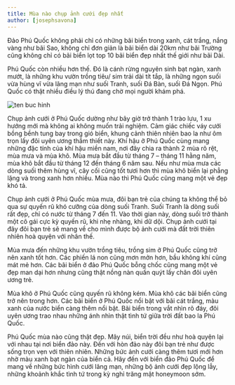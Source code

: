 ```yaml
---
title: Mùa nào chụp ảnh cưới đẹp nhất
author: [josephsavona]
---
```


Đảo Phú Quốc không phải chỉ có những bãi biển trong xanh, cát trắng, nắng vàng như bãi Sao, không chỉ đơn giản là bãi biển dài 20km như bãi Trường cũng không chỉ có bãi biển lọt top 10 bãi biển đẹp nhất thế giới như bãi Dài. 

Phú Quốc còn nhiều hơn thế. Đó là cánh rừng nguyên sinh bạt ngàn, xanh mướt, là những khu vườn trồng tiêu/ sim trải dài tít tắp, là những ngọn suối vừa hùng vĩ vừa lãng mạn như suối Tranh, suối Đá Bàn, suối Đá Ngọn. Phú Quốc có thật nhiều điều lý thú đang chờ mọi người khám phá.

![ten buc hinh](https://dangkhoastudio.com/data/mckfinder/admin/images/anh%20cuoi%20phu%20quoc.jpg "ten buc hinh")

Chụp ảnh cưới ở Phú Quốc dường như bây giờ trở thành 1 trào lưu, 1 xu hướng mới mà không ai không muốn trải nghiệm. Cảm giác chiếc váy cưới bồng bềnh tung bay trong gió biển, khung cảnh thiên nhiên bao la như ôm trọn lấy đôi uyên ương thắm thiết này. Khí hậu ở Phú Quốc cùng mang những đặc tính của khí hậu miền nam, nơi đây chia ra thành 2 mùa rõ rệt, mùa mưa và mùa khô. Mùa mưa bắt đầu từ tháng 7 – tháng 11 hằng năm, mùa khô bắt đầu từ tháng 12 đến tháng 6 năm sau. Nếu như mùa mưa các dòng suối thêm hùng vĩ, cây cối cũng tốt tươi hơn thì mùa khô biển lại phẳng lặng và trong xanh hơn nhiều. Mùa nào thì Phú Quốc cũng mang một vẻ đẹp khó tả.

Chụp ảnh cưới ở Phú Quốc mùa mưa, đôi bạn trẻ của chúng ta không thể bỏ qua sự quyến rũ khó cưỡng của dòng suối Tranh. Suối Tranh là dòng suối rất đẹp, chỉ có nước từ tháng 7 đến 11. Vào thời gian này, dòng suối trở thành một cô gái cực kỳ quyến rũ, khi nhẹ nhàng, khi dữ dội. Chụp ảnh cưới tại đây đôi bạn trẻ sẽ mang về cho mình được bộ ảnh cưới mà đất trời thiên nhiên hoà quyện với nhân thế.

Mùa mưa đến những khu vườn trồng tiêu, trồng sim ở Phú Quốc cũng trở nên xanh tốt hơn. Các phiến lá non cũng mơn mởn hơn, bầu không khí cũng mát mẻ hơn. Các bãi biển ở đảo Phú Quốc bỗng chốc cũng mang một vẻ đẹp man dại hơn nhưng cũng thật nồng nàn quấn quýt lấy chân đôi uyên ương trẻ.

Mùa khô ở Phú Quốc cũng quyến rũ không kém. Mùa khô các bãi biển cũng trở nên trong hơn. Các bãi biển ở Phú Quốc nổi bật với bãi cát trắng, màu xanh của nước biển càng thêm nổi bật. Bãi biển trong vắt nhìn rõ đáy, đôi uyên ương trao nhau những ánh nhìn thật tình tứ giữa trời đất bao la Phú Quốc.

Phú Quốc mùa nào cũng thật đẹp. Mây núi, biển trời đều như hoà quyện lại với nhau tại nơi biển đảo này. Đến với hòn đảo này đôi bạn trẻ như được sống trọn vẹn với thiên nhiên. Những bức ảnh cưới càng thêm tươi mới hơn nhờ màu xanh bạt ngàn của biển cả. Hãy đến với biển đảo Phú Quốc để mang về những bức hình cưới lãng mạn, những bộ ảnh cưới đẹp lộng lẫy, những khoảnh khắc tình tứ trong kỳ nghỉ trăng mật honeymoon sớm.